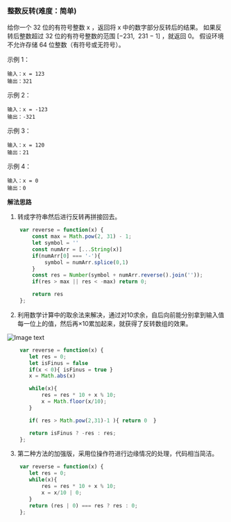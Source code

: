 
### 整数反转(难度：简单)

给你一个 32 位的有符号整数 x ，返回将 x 中的数字部分反转后的结果。
如果反转后整数超过 32 位的有符号整数的范围 [−231,  231 − 1] ，就返回 0。
假设环境不允许存储 64 位整数（有符号或无符号）。

示例 1：
```
输入：x = 123
输出：321
```
示例 2：
```
输入：x = -123
输出：-321
```
示例 3：
```
输入：x = 120
输出：21
```
示例 4：
```
输入：x = 0
输出：0
```
**解法思路**
1. 转成字符串然后进行反转再拼接回去。
```javaScript
	var reverse = function(x) {
        const max = Math.pow(2, 31) - 1;
        let symbol = ''
        const numArr = [...String(x)]
        if(numArr[0] === '-'){
            symbol = numArr.splice(0,1)
        }     
        const res = Number(symbol + numArr.reverse().join(''));
        if(res > max || res < -max) return 0;

        return res
	};
```
2. 利用数学计算中的取余法来解决，通过对10求余，自后向前能分别拿到输入值每一位上的值，然后再×10累加起来，就获得了反转数组的效果。

![Image text](https://pic.leetcode-cn.com/be35cb60bec9a9ae794abad671e6618abb5664780bc7ee30ca93ca423884a666-1.jpg)
```javaScript
    var reverse = function(x) {
       let res = 0;
       let isFinus = false
       if(x < 0){ isFinus = true }
       x = Math.abs(x)

       while(x){
           res = res * 10 + x % 10;
           x = Math.floor(x/10);
       }

       if( res > Math.pow(2,31)-1 ){ return 0  }

       return isFinus ? -res : res;
    };
```
3. 第二种方法的加强版，采用位操作符进行边缘情况的处理，代码相当简洁。
```javaScript
    var reverse = function(x) {
       let res = 0;
       while(x){
           res = res * 10 + x % 10;
           x = x/10 | 0;
       }
       return (res | 0) === res ? res : 0;
    };
```

